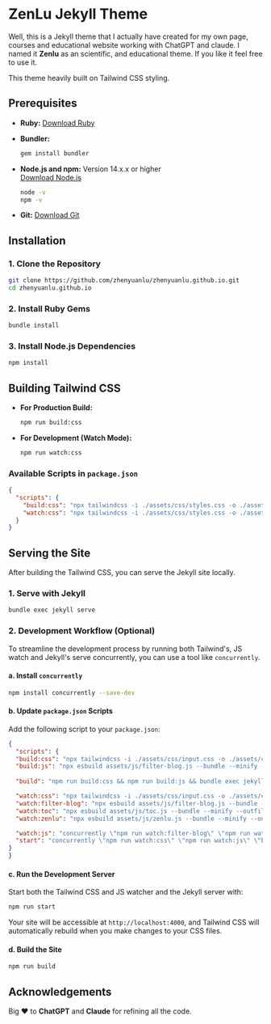 # ZenLu  Jekyll Theme

Well, this is a Jekyll theme that I actually have created for my own page, courses and educational website working with ChatGPT and claude. I named it **Zenlu** as an scientific, and educational theme. If you like it feel free to use it.

This theme heavily built on Tailwind CSS styling. 

## Prerequisites

- **Ruby:** 
  [Download Ruby](https://www.ruby-lang.org/en/downloads/)

- **Bundler:**

  ```bash
  gem install bundler
  ```

- **Node.js and npm:** Version 14.x.x or higher  
  [Download Node.js](https://nodejs.org/)  

  ```bash
  node -v
  npm -v
  ```

- **Git:** 
  [Download Git](https://git-scm.com/downloads)

## Installation

### 1. Clone the Repository

```bash
git clone https://github.com/zhenyuanlu/zhenyuanlu.github.io.git
cd zhenyuanlu.github.io
```

### 2. Install Ruby Gems

```bash
bundle install
```

### 3. Install Node.js Dependencies

```bash
npm install
```

## Building Tailwind CSS

- **For Production Build:**
  ```bash
  npm run build:css
  ```

- **For Development (Watch Mode):**
  ```bash
  npm run watch:css
  ```

### Available Scripts in `package.json`

```json
{
  "scripts": {
    "build:css": "npx tailwindcss -i ./assets/css/styles.css -o ./assets/css/styles.css --minify",
    "watch:css": "npx tailwindcss -i ./assets/css/styles.css -o ./assets/css/styles.css --watch"
  }
}
```

## Serving the Site

After building the Tailwind CSS, you can serve the Jekyll site locally.

### 1. Serve with Jekyll

```bash
bundle exec jekyll serve
```

### 2. Development Workflow (Optional)

To streamline the development process by running both Tailwind's, JS watch and Jekyll's serve concurrently, you can use a tool like `concurrently`.

#### a. Install `concurrently`
```bash
npm install concurrently --save-dev
```

#### b. Update `package.json` Scripts

Add the following script to your `package.json`:
```json
{
  "scripts": {
  "build:css": "npx tailwindcss -i ./assets/css/input.css -o ./assets/css/styles.css --minify",
  "build:js": "npx esbuild assets/js/filter-blog.js --bundle --minify --outfile=assets/js/filter-blog.min.js && npx esbuild assets/js/toc.js --bundle --minify --outfile=assets/js/toc.min.js && npx esbuild assets/js/zenlu.js --bundle --minify --outfile=assets/js/zenlu.min.js",
  
  "build": "npm run build:css && npm run build:js && bundle exec jekyll build",

  "watch:css": "npx tailwindcss -i ./assets/css/input.css -o ./assets/css/styles.css --watch",
  "watch:filter-blog": "npx esbuild assets/js/filter-blog.js --bundle --minify --outfile=assets/js/filter-blog.min.js --watch",
  "watch:toc": "npx esbuild assets/js/toc.js --bundle --minify --outfile=assets/js/toc.min.js --watch",
  "watch:zenlu": "npx esbuild assets/js/zenlu.js --bundle --minify --outfile=assets/js/zenlu.min.js --watch",

  "watch:js": "concurrently \"npm run watch:filter-blog\" \"npm run watch:toc\" \"npm run watch:zenlu\"",
  "start": "concurrently \"npm run watch:css\" \"npm run watch:js\" \"bundle exec jekyll serve\""
}
}
```

#### c. Run the Development Server

Start both the Tailwind CSS and JS watcher and the Jekyll server with:
```bash
npm run start
```
Your site will be accessible at `http://localhost:4000`, and Tailwind CSS will automatically rebuild when you make changes to your CSS files.

#### d. Build the Site
```bash
npm run build
```


## Acknowledgements

Big &#10084; to **ChatGPT** and **Claude** for refining all the code. 
